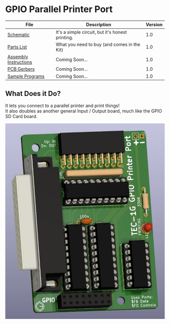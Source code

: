 # GPIO Parallel Printer Port
| File | Description | Version |
|---|---|---|
| [Schematic](TEC-1G_GPIO_Printer_Schematic_v1-0.pdf) | It's a simple circuit, but it's honest printing. | 1.0 |
| [Parts List](./Partslist.md) | What you need to buy (and comes in the Kit) | 1.0 |
| [Assembly Instructions](./Assembly.md) | Coming Soon... | 1.0 |
| [PCB Gerbers]() | Coming Soon... | 1.0 |
| [Sample Programs](./Programs/) | Coming Soon... | 1.0 |

## What Does it Do?
It lets you connect to a parallel printer and print things!<br>
It also doubles as another general Input / Output board, much like the GPIO SD Card board.

![TEC-1G GPIO Printer](pictures/TEC-1G_GPIO_Printer-Render.jpg)
